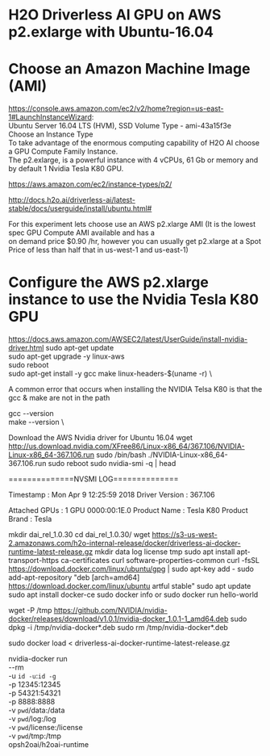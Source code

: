 # H2O Driverless AI GPU on AWS p2.exlarge with Ubuntu-16.04

# Choose an Amazon Machine Image (AMI)
https://console.aws.amazon.com/ec2/v2/home?region=us-east-1#LaunchInstanceWizard: \
Ubuntu Server 16.04 LTS (HVM), SSD Volume Type - ami-43a15f3e \
Choose an Instance Type \
To take advantage of the enormous computing capability of H2O AI choose a GPU Compute Family Instance. \
The p2.exlarge, is a powerful instance with 4 vCPUs, 61 Gb or memory and by default 1 Nvidia Tesla K80 GPU.



https://aws.amazon.com/ec2/instance-types/p2/ 

http://docs.h2o.ai/driverless-ai/latest-stable/docs/userguide/install/ubuntu.html# 

For this experiment lets choose use an AWS p2.xlarge AMI (It is the lowest spec GPU Compute AMI available and has a \
on demand price $0.90 /hr, however you can usually get p2.xlarge at a Spot Price of less than half that in us-west-1 and us-east-1)

# Configure the AWS p2.xlarge instance to use the Nvidia Tesla K80 GPU
https://docs.aws.amazon.com/AWSEC2/latest/UserGuide/install-nvidia-driver.html
sudo apt-get update \
sudo apt-get upgrade -y linux-aws \
sudo reboot \
sudo apt-get install -y gcc make linux-headers-$(uname -r) \

A common error that occurs when installing the NVIDIA Telsa K80 is that the gcc & make are not in the path

gcc --version \
make --version \

Download the AWS Nvidia driver for Ubuntu 16.04
wget http://us.download.nvidia.com/XFree86/Linux-x86_64/367.106/NVIDIA-Linux-x86_64-367.106.run
sudo /bin/bash ./NVIDIA-Linux-x86_64-367.106.run
sudo reboot
sudo nvidia-smi -q | head

==============NVSMI LOG==============

Timestamp                           : Mon Apr  9 12:25:59 2018
Driver Version                      : 367.106

Attached GPUs                       : 1
GPU 0000:00:1E.0
    Product Name                    : Tesla K80
    Product Brand                   : Tesla

mkdir dai_rel_1.0.30
cd dai_rel_1.0.30/
wget https://s3-us-west-2.amazonaws.com/h2o-internal-release/docker/driverless-ai-docker-runtime-latest-release.gz
mkdir data log license tmp
sudo apt install apt-transport-https ca-certificates curl software-properties-common
curl -fsSL https://download.docker.com/linux/ubuntu/gpg | sudo apt-key add -
sudo add-apt-repository "deb [arch=amd64] https://download.docker.com/linux/ubuntu artful stable"
sudo apt update
sudo apt install docker-ce
sudo docker info or sudo docker run hello-world

wget -P /tmp https://github.com/NVIDIA/nvidia-docker/releases/download/v1.0.1/nvidia-docker_1.0.1-1_amd64.deb
sudo dpkg -i /tmp/nvidia-docker*.deb
sudo rm /tmp/nvidia-docker*.deb

sudo docker load < driverless-ai-docker-runtime-latest-release.gz

nvidia-docker run \
    --rm \
    -u `id -u`:`id -g` \
    -p 12345:12345 \
    -p 54321:54321 \
    -p 8888:8888 \
    -v `pwd`/data:/data \
    -v `pwd`/log:/log \
    -v `pwd`/license:/license \
    -v `pwd`/tmp:/tmp \
    opsh2oai/h2oai-runtime
